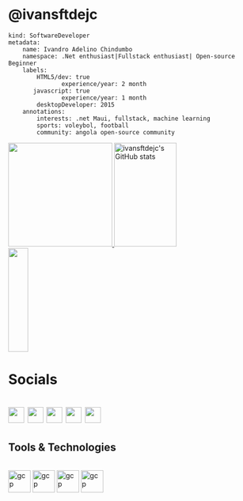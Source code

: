<h1>@ivansftdejc</h1>

```
kind: SoftwareDeveloper
metadata:
    name: Ivandro Adelino Chindumbo
    namespace: .Net enthusiast|Fullstack enthusiast| Open-source Beginner
    labels:
        HTML5/dev: true
               experience/year: 2 month
       javascript: true
               experience/year: 1 month
        desktopDeveloper: 2015
    annotations:
        interests: .net Maui, fullstack, machine learning
        sports: voleybol, football
        community: angola open-source community
```
<a href="https://github.com/ivansftdejc">
    <img height=210 width=210 src="https://scontent.flad8-2.fna.fbcdn.net/m1/v/t6/An-3yYhHVfUEUo8sQKTYFrm_KZyvrNWCZalfxQVfQ54ZujrIBFxdpvE117ugaphqjbIv-Ad3CYDNCfEtCJTWbJuXnSvqCGRy3OvzzVHQ7CtjzzMG1Wxpb9Fka-O-TeW2UBUnEuR8IQ2h0VFOIsqwyL4dU-0JYVkpFE_vo-_92yasEFUeZpm0T-BGb6sfF0j2y3vqVyOSp7OT.WEBP?strext=1&ccb=10-5&oh=00_AfDLyT_GtyqrjbFBGcZvdyPdvdS5nKsTvqro_D_qMhAhig&oe=6561FD5B&_nc_sid=185cbb"/>
     <img height=210 width=50% src="https://github-readme-stats.vercel.app/api?username=ivansftdejc&show_icons=true&hide=&count_private=true&title_color=0891b2&text_color=ffffff&icon_color=0891b2&bg_color=1c1917&hide_border=true&show_icons=true" alt="ivansftdejc's GitHub stats" />
     <img height=210 width=28% src="https://github-readme-stats.vercel.app/api/top-langs/?username=ivansftdejc&stroke=ffffff&background=1c1917&ring=0891b2&fire=0891b2&currStreakNum=ffffff&currStreakLabel=0891b2&sideNums=ffffff&sideLabels=ffffff&dates=ffffff&hide_border=true" />
     </a>
<h1>Socials<h1>
 <p align="left"> <a href="https://www.facebook.com/profile.php?id=61551577535460" target="_blank" rel="noreferrer"><img src="https://raw.githubusercontent.com/danielcranney/readme-generator/main/public/icons/socials/facebook.svg" width="32" height="32" /></a> 
 <a href="https://github.com/ivansftdejc" target="_blank" rel="noreferrer"><img src="https://raw.githubusercontent.com/danielcranney/readme-generator/main/public/icons/socials/github.svg" width="32" height="32" /></a> 
 <a href="https://www.instagram.com/ivansftdejc/" target="_blank" rel="noreferrer"><img src="https://raw.githubusercontent.com/danielcranney/readme-generator/main/public/icons/socials/instagram.svg" width="32" height="32" /></a> 
 <a href="https://www.linkedin.com/in/ivandro-chindumbo/" target="_blank" rel="noreferrer"><img src="https://raw.githubusercontent.com/danielcranney/readme-generator/main/public/icons/socials/linkedin.svg" width="32" height="32" /></a> 
 <a href="https://dev.to/ivansftdejc" target="_blank" rel="noreferrer"><img src="https://dev-to-uploads.s3.amazonaws.com/uploads/logos/resized_logo_UQww2soKuUsjaOGNB38o.png" width="32" height="32" /></a></p>

 <h2>Tools & Technologies </h2>
<p>
 <br>
   <a href="https://www.w3schools.com/html/default.asp">
     <img height="45" src="https://www.svgrepo.com/show/303205/html-5-logo.svg" alt="gcp" height="45"/></a>
     <a href="https://www.w3schools.com/css/default.asp">
     <img height="45" src="https://www.svgrepo.com/show/349330/css3.svg" alt="gcp" height="45"/></a>
     <a href="https://www.w3schools.com/js/default.asp">
     <img height="45" src="https://www.svgrepo.com/show/303206/javascript-logo.svg" alt="gcp" height="45"/></a>
     <a href="https://dotnet.microsoft.com/en-us/learn/maui/first-app-tutorial/intro">
     <img height="45" src="https://styles.redditmedia.com/t5_2odyx7/styles/communityIcon_19sk0x18irz41.png?width=256&s=6c4e3deb2a7f1b77281e0baaf0210c7100a72073" alt="gcp" height="45"/></a>
     
